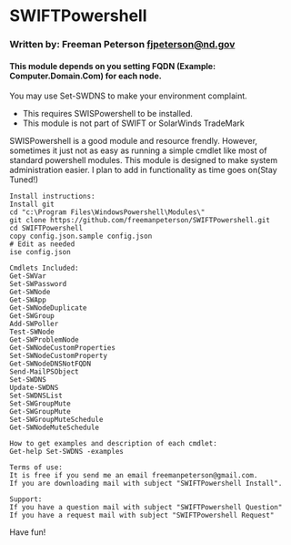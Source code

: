 
# SWIFTPowershell
### Written by:         Freeman Peterson fjpeterson@nd.gov
#### This module depends on you setting FQDN (Example: Computer.Domain.Com) for each node. 
You may use Set-SWDNS to make your environment complaint. 


+ This requires SWISPowershell to be installed.
+ This module is not part of SWIFT or SolarWinds TradeMark

SWISPowershell is a good module and resource frendly. However, sometimes it just not as easy as running a simple cmdlet like most of standard powershell modules. This module is designed to make system administration easier. 
I plan to add in functionality as time goes on(Stay Tuned!)


```
Install instructions:
Install git
cd "c:\Program Files\WindowsPowershell\Modules\"
git clone https://github.com/freemanpeterson/SWIFTPowershell.git
cd SWIFTPowershell
copy config.json.sample config.json
# Edit as needed
ise config.json 
````
```
Cmdlets Included:
Get-SWVar
Set-SWPassword
Get-SWNode
Get-SWApp
Get-SWNodeDuplicate
Get-SWGroup
Add-SWPoller
Test-SWNode
Get-SWProblemNode
Get-SWNodeCustomProperties
Set-SWNodeCustomProperty
Get-SWNodeDNSNotFQDN
Send-MailPSObject
Set-SWDNS
Update-SWDNS
Set-SWDNSList
Set-SWGroupMute
Get-SWGroupMute
Set-SWGroupMuteSchedule
Get-SWNodeMuteSchedule
```
```
How to get examples and description of each cmdlet:
Get-help Set-SWDNS -examples
```

```
Terms of use: 
It is free if you send me an email freemanpeterson@gmail.com. 
If you are downloading mail with subject "SWIFTPowershell Install".

Support:
If you have a question mail with subject "SWIFTPowershell Question"
If you have a request mail with subject "SWIFTPowershell Request"
````
Have fun!
